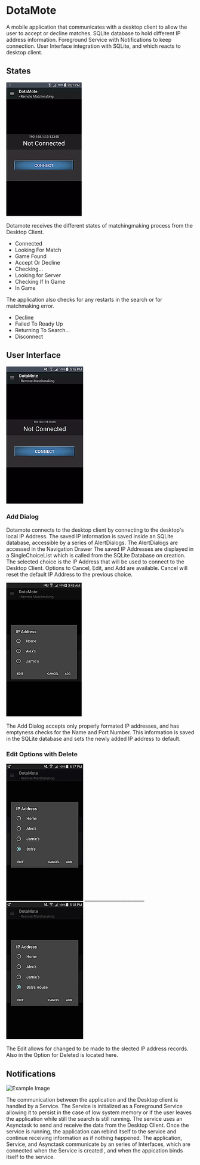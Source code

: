 # DotaMote

A mobile application that communicates with a desktop client to allow the user to accept or decline matches.
SQLite database to hold different IP address information. Foreground Service with Notifications to keep 
connection. User Interface integration with SQLite, and which reacts to desktop client.

## States 

![Example Image](/website/static/states.gif?raw=true)

Dotamote receives the different states of matchingmaking process from the Desktop Client.
  
  * Connected
  * Looking For Match
  * Game Found
  * Accept Or Decline
  * Checking...
  * Looking for Server
  * Checking If In Game
  * In Game
  
The application also checks for any restarts in the search or for matchmaking error.

  * Decline 
  * Failed To Ready Up
  * Returning To Search...
  * Disconnect

## User Interface


![Example Image](/website/static/create.gif?raw=true)

### Add Dialog
Dotamote connects to the desktop client by connecting to the desktop's local IP Address. The saved IP information
is saved inside an SQLite database, accessible by a series of AlertDialogs. The AlertDialogs are accessed in the Navigation Drawer
The saved IP Addresses are displayed in a SingleChoiceList which is called from the SQLite Database on creation.  The selected choice is the IP Address that will be used to connect to the Desktop Client. Options to Cancel, Edit, and Add are available. Cancel will reset the default IP Address to the previous choice.

![Example Image](/website/static/add3.gif?raw=true)

The Add Dialog accepts only properly formated IP addresses, and has emptyness checks for the Name and Port Number. This information is 
saved in the SQLite database and sets the newly added IP address to default.


### Edit Options with Delete
![Example Image](/website/static/edit.gif?raw=true)  _________________________   ![Example Image](/website/static/delete.gif?raw=true)

The Edit allows for changed to be made to the slected IP address records. Also in the Option for Deleted is located here. 


## Notifications

![Example Image](/website/static/notificatition.gif?raw=true)

The communication between the application and the Desktop client is handled by a Service. The Service is initialized as a Foreground Service allowing it to persist in the case of low system memory or if the user leaves the application while still the search is still running. The service uses an Asynctask to send and receive the data from the Desktop Client. Once the service is running, the application can rebind itself to the service and continue receiving information as if nothing happened. The application, Service, and Asynctask communicate by an series of Interfaces, which are connected when the Service is created , and when the appication binds itself to the service.

